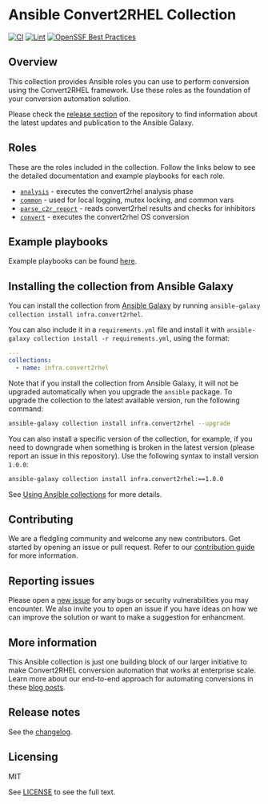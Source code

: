 # Ansible Convert2RHEL Collection

[![CI](https://github.com/redhat-cop/infra.convert2rhel/workflows/CI/badge.svg?event=push)](https://github.com/redhat-cop/infra.convert2rhel/actions)
[![Lint](https://github.com/redhat-cop/infra.convert2rhel/workflows/Yaml%20and%20Ansible%20Lint/badge.svg?event=push)](https://github.com/redhat-cop/infra.convert2rhel/actions)
[![OpenSSF Best Practices](https://www.bestpractices.dev/projects/8649/badge)](https://www.bestpractices.dev/projects/8649)

<!-- [![Codecov](https://img.shields.io/codecov/c/github/redhat-cop/infra.convert2rhel)](https://codecov.io/gh/redhat-cop/infra.convert2rhel) -->

## Overview

This collection provides Ansible roles you can use to perform conversion using the Convert2RHEL framework. Use these roles as the foundation of your conversion automation solution.

Please check the [release section](https://github.com/oamg/infra.convert2rhel/releases) of the repository to find information about the latest updates and publication to the Ansible Galaxy.

## Roles

These are the roles included in the collection. Follow the links below to see the detailed documentation and example playbooks for each role.

- [`analysis`](./roles/analysis/) - executes the convert2rhel analysis phase
- [`common`](./roles/common/) - used for local logging, mutex locking, and common vars
- [`parse_c2r_report`](./roles/parse_c2r_report/) - reads convert2rhel results and checks for inhibitors
- [`convert`](./roles/convert/) - executes the convert2rhel OS conversion

## Example playbooks

Example playbooks can be found [here](./playbooks/).

## Installing the collection from Ansible Galaxy

You can install the collection from [Ansible Galaxy](https://galaxy.ansible.com/ui/repo/published/infra/convert2rhel/) by running `ansible-galaxy collection install infra.convert2rhel`.

You can also include it in a `requirements.yml` file and install it with `ansible-galaxy collection install -r requirements.yml`, using the format:

```yaml
---
collections:
  - name: infra.convert2rhel
```

Note that if you install the collection from Ansible Galaxy, it will not be upgraded automatically when you upgrade the `ansible` package. To upgrade the collection to the latest available version, run the following command:

```bash
ansible-galaxy collection install infra.convert2rhel --upgrade
```

You can also install a specific version of the collection, for example, if you need to downgrade when something is broken in the latest version (please report an issue in this repository). Use the following syntax to install version `1.0.0`:

```bash
ansible-galaxy collection install infra.convert2rhel:==1.0.0
```

See [Using Ansible collections](https://docs.ansible.com/ansible/devel/user_guide/collections_using.html) for more details.

## Contributing

We are a fledgling community and welcome any new contributors. Get started by opening an issue or pull request. Refer to our [contribution guide](CONTRIBUTING.md) for more information.

## Reporting issues

Please open a [new issue](https://github.com/redhat-cop/infra.convert2rhel/issues/new/choose) for any bugs or security vulnerabilities you may encounter. We also invite you to open an issue if you have ideas on how we can improve the solution or want to make a suggestion for enhancment.

## More information

This Ansible collection is just one building block of our larger initiative to make Convert2RHEL conversion automation that works at enterprise scale. Learn more about our end-to-end approach for automating conversions in these [blog posts](https://www.redhat.com/en/blog?search=convert2rhel).

## Release notes

See the [changelog](https://github.com/redhat-cop/infra.convert2rhel/tree/main/CHANGELOG.rst).

## Licensing

MIT

See [LICENSE](LICENSE) to see the full text.
